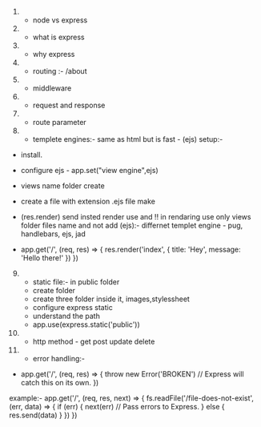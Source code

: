 1) - node vs express

2) - what is express

3) - why express

4) - routing :- /about

5) - middleware

6) - request and response

7) - route parameter

8) - templete engines:- same as html but is fast - (ejs) setup:-
  -  install.
  -  configure ejs - app.set("view engine",ejs) 
  -  views name folder create 
  -  create a file with extension .ejs file make
   -  (res.render) send insted render use and !! in rendaring use only views folder files name and not add       (ejs):- differnet templet engine - pug, handlebars,  ejs, jad

 -   app.get('/', (req, res) => {
     res.render('index', { title: 'Hey', message: 'Hello there!' })
})

9) - static file:- in public folder
   - create folder
   - create three folder inside it, images,stylessheet 
   - configure express static
   - understand the path
   - app.use(express.static('public'))


10) - http method - get post update delete

11) - error handling:- 
-  app.get('/', (req, res) => {
  throw new Error('BROKEN') // Express will catch this on its own.
})

  example:- app.get('/', (req, res, next) => {
  fs.readFile('/file-does-not-exist', (err, data) => {
    if (err) {
      next(err) // Pass errors to Express.
    } else {
      res.send(data)
    }
  })
})

